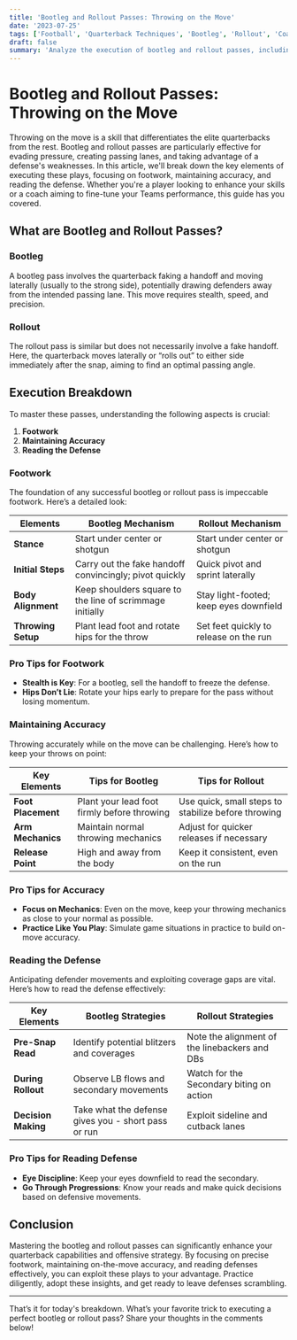 ```yaml
---
title: 'Bootleg and Rollout Passes: Throwing on the Move'
date: '2023-07-25'
tags: ['Football', 'Quarterback Techniques', 'Bootleg', 'Rollout', 'Coaching Tips', 'Footwork', 'Accuracy', 'Defense Reading']
draft: false
summary: 'Analyze the execution of bootleg and rollout passes, including footwork, maintaining accuracy, and reading the defense. A blend of player knowledge and coaching wisdom to master throwing on the move.'
---
```


# Bootleg and Rollout Passes: Throwing on the Move

Throwing on the move is a skill that differentiates the elite quarterbacks from the rest. Bootleg and rollout passes are particularly effective for evading pressure, creating passing lanes, and taking advantage of a defense's weaknesses. In this article, we'll break down the key elements of executing these plays, focusing on footwork, maintaining accuracy, and reading the defense. Whether you're a player looking to enhance your skills or a coach aiming to fine-tune your Teams performance, this guide has you covered.

## What are Bootleg and Rollout Passes?

### Bootleg

A bootleg pass involves the quarterback faking a handoff and moving laterally (usually to the strong side), potentially drawing defenders away from the intended passing lane. This move requires stealth, speed, and precision.

### Rollout

The rollout pass is similar but does not necessarily involve a fake handoff. Here, the quarterback moves laterally or “rolls out” to either side immediately after the snap, aiming to find an optimal passing angle.

## Execution Breakdown

To master these passes, understanding the following aspects is crucial:

1. **Footwork**
2. **Maintaining Accuracy**
3. **Reading the Defense**

### Footwork

The foundation of any successful bootleg or rollout pass is impeccable footwork. Here’s a detailed look:

| Elements           | Bootleg Mechanism                                      | Rollout Mechanism                                      |
|--------------------|--------------------------------------------------------|--------------------------------------------------------|
| **Stance**         | Start under center or shotgun                          | Start under center or shotgun                          |
| **Initial Steps**  | Carry out the fake handoff convincingly; pivot quickly | Quick pivot and sprint laterally                        |
| **Body Alignment** | Keep shoulders square to the line of scrimmage initially | Stay light-footed; keep eyes downfield                  |
| **Throwing Setup** | Plant lead foot and rotate hips for the throw           | Set feet quickly to release on the run                  |

### Pro Tips for Footwork

- **Stealth is Key**: For a bootleg, sell the handoff to freeze the defense.
- **Hips Don’t Lie**: Rotate your hips early to prepare for the pass without losing momentum.

### Maintaining Accuracy

Throwing accurately while on the move can be challenging. Here’s how to keep your throws on point:

| Key Elements       | Tips for Bootleg                                 | Tips for Rollout                                |
|--------------------|--------------------------------------------------|-------------------------------------------------|
| **Foot Placement** | Plant your lead foot firmly before throwing      | Use quick, small steps to stabilize before throwing |
| **Arm Mechanics**  | Maintain normal throwing mechanics               | Adjust for quicker releases if necessary           |
| **Release Point**  | High and away from the body                         | Keep it consistent, even on the run                |

### Pro Tips for Accuracy

- **Focus on Mechanics**: Even on the move, keep your throwing mechanics as close to your normal as possible.
- **Practice Like You Play**: Simulate game situations in practice to build on-move accuracy.

### Reading the Defense

Anticipating defender movements and exploiting coverage gaps are vital. Here’s how to read the defense effectively:

| Key Elements       | Bootleg Strategies                            | Rollout Strategies                            |
|--------------------|--------------------------------------------------|-----------------------------------------------|
| **Pre-Snap Read**  | Identify potential blitzers and coverages       | Note the alignment of the linebackers and DBs  |
| **During Rollout** | Observe LB flows and secondary movements        | Watch for the Secondary biting on action       |
| **Decision Making**| Take what the defense gives you - short pass or run | Exploit sideline and cutback lanes             |

### Pro Tips for Reading Defense

- **Eye Discipline**: Keep your eyes downfield to read the secondary.
- **Go Through Progressions**: Know your reads and make quick decisions based on defensive movements.

## Conclusion

Mastering the bootleg and rollout passes can significantly enhance your quarterback capabilities and offensive strategy. By focusing on precise footwork, maintaining on-the-move accuracy, and reading defenses effectively, you can exploit these plays to your advantage. Practice diligently, adopt these insights, and get ready to leave defenses scrambling.

---

That’s it for today's breakdown. What’s your favorite trick to executing a perfect bootleg or rollout pass? Share your thoughts in the comments below!